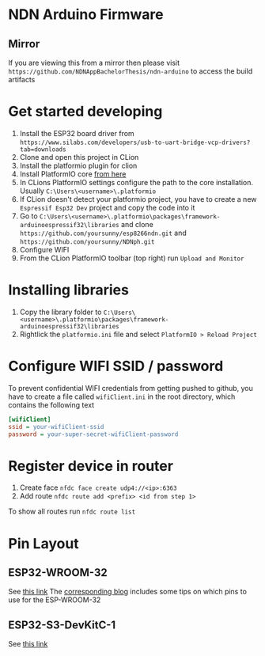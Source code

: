 # NDN Arduino Firmware

## Mirror
If you are viewing this from a mirror then please visit `https://github.com/NDNAppBachelorThesis/ndn-arduino` to
access the build artifacts



# Get started developing
1. Install the ESP32 board driver from `https://www.silabs.com/developers/usb-to-uart-bridge-vcp-drivers?tab=downloads`
2. Clone and open this project in CLion
3. Install the platformio plugin for clion
4. Install PlatformIO core [from here](https://docs.platformio.org/en/latest/core/installation/methods/installer-script.html#local-download-macos-linux-windows)
5. In CLions PlatformIO settings configure the path to the core installation. Usually `C:\Users\<username>\.platformio`
6. If CLion doesn't detect your platformio project, you have to create a new `Espressif Esp32 Dev` project and copy the code into it
7. Go to ``C:\Users\<username>\.platformio\packages\framework-arduinoespressif32\libraries`` and clone 
   `https://github.com/yoursunny/esp8266ndn.git` and `https://github.com/yoursunny/NDNph.git`
8. Configure WIFI
9. From the CLion PlatformIO toolbar (top right) run `Upload and Monitor`


# Installing libraries
1. Copy the library folder to ``C:\Users\<username>\.platformio\packages\framework-arduinoespressif32\libraries``
2. Rightlick the `platformio.ini` file and select `PlatformIO > Reload Project`


# Configure WIFI SSID / password
To prevent confidential WIFI credentials from getting pushed to github, you have to create a file called ``wifiClient.ini`` 
in the root directory, which contains the following text
```ini
[wifiClient]
ssid = your-wifiClient-ssid
password = your-super-secret-wifiClient-password
```


# Register device in router
1. Create face ``nfdc face create udp4://<ip>:6363``
2. Add route ``nfdc route add <prefix> <id from step 1>``

To show all routes run ``nfdc route list``


# Pin Layout
## ESP32-WROOM-32
See [this link](https://raw.githubusercontent.com/AchimPieters/esp32-homekit-camera/master/Images/ESP32-38%20PIN-DEVBOARD.png)
The [corresponding blog](https://www.studiopieters.nl/esp32-pinout/) includes some tips on which pins to use
for the ESP-WROOM-32

## ESP32-S3-DevKitC-1
See [this link](https://docs.espressif.com/projects/esp-idf/en/latest/esp32s3/hw-reference/esp32s3/user-guide-devkitc-1.html)